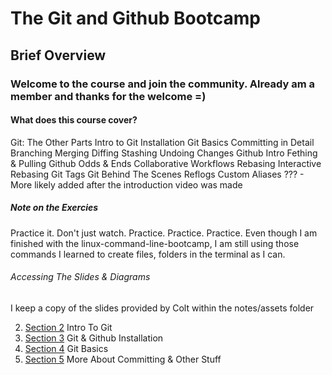 # The Git and Github Bootcamp
## Brief Overview

### Welcome to the course and join the community. Already am a member and thanks for the welcome =)

#### What does this course cover?
Git: The Other Parts
Intro to Git
Installation
Git Basics
Committing in Detail
Branching
Merging
Diffing
Stashing
Undoing Changes
Github Intro
Fething & Pulling
Github Odds & Ends
Collaborative Workflows
Rebasing
Interactive Rebasing
Git Tags
Git Behind The Scenes
Reflogs
Custom Aliases
??? - More likely added after the introduction video was made

##### Note on the Exercies
Practice it. Don't just watch. Practice. Practice. Practice.
Even though I am finished with the linux-command-line-bootcamp, I am still using those commands I learned to create files, folders in the terminal as I can.

###### Accessing The Slides & Diagrams
I keep a copy of the slides provided by Colt within the notes/assets folder

2. [Section 2](./notes/section-02.md) Intro To Git
3. [Section 3](./notes/section-03.md) Git & Github Installation
4. [Section 4](./notes/section-04.md) Git Basics
5. [Section 5](./notes/section-05.md) More About Committing & Other Stuff